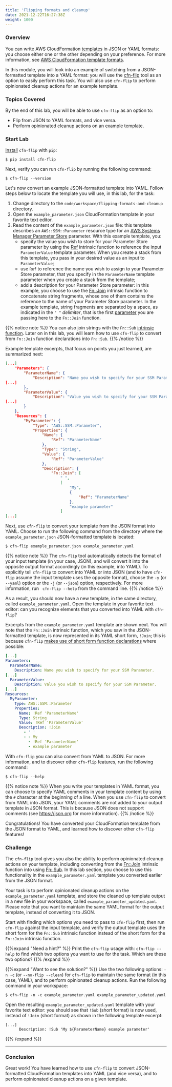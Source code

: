 ```yaml
---
title: 'Flipping formats and cleanup'
date: 2021-12-22T16:27:38Z
weight: 1000
---
```


### Overview
You can write AWS CloudFormation [templates](https://docs.aws.amazon.com/AWSCloudFormation/latest/UserGuide/template-formats.html) in JSON or YAML formats: you choose either one or the other depending on your preference. For more information, see [AWS CloudFormation template formats](https://docs.aws.amazon.com/AWSCloudFormation/latest/UserGuide/template-formats.html).

In this module, you will look into an example of switching from a JSON-formatted template into a YAML format: you will use the [cfn-flip](https://github.com/awslabs/aws-cfn-template-flip) tool as an option to easily perform this task. You will also use `cfn-flip` to perform opinionated cleanup actions for an example template.

### Topics Covered
By the end of this lab, you will be able to use `cfn-flip` as an option to:

* Flip from JSON to YAML formats, and vice versa.
* Perform opinionated cleanup actions on an example template.

### Start Lab
[Install](https://github.com/awslabs/aws-cfn-template-flip#installation) `cfn-flip` with `pip`:

```shell
$ pip install cfn-flip
```

Next, verify you can run `cfn-flip` by running the following command:

```shell
$ cfn-flip --version
```

Let's now convert an example JSON-formatted template into YAML. Follow steps below to locate the template you will use, in this lab, for the task:
1. Change directory to the `code/workspace/flipping-formats-and-cleanup` directory.
2. Open the `example_parameter.json` CloudFormation template in your favorite text editor.
3. Read the content of the `example_parameter.json` file: this template describes an `AWS::SSM::Parameter` resource type for an [AWS Systems Manager Parameter Store](https://docs.aws.amazon.com/systems-manager/latest/userguide/systems-manager-parameter-store.html) parameter. With this example template, you:
      - specify the value you wish to store for your Parameter Store parameter by using the [Ref](https://docs.aws.amazon.com/AWSCloudFormation/latest/UserGuide/intrinsic-function-reference-ref.html) intrinsic function to reference the input `ParameterValue` template parameter. When you create a stack from this template, you pass in your desired value as an input to `ParameterValue`;
      - use `Ref` to reference the name you wish to assign to your Parameter Store parameter, that you specify in the `ParameterName` template parameter when you create a stack from the template;
      - add a description for your Parameter Store parameter: in this example, you choose to use the [Fn::Join](https://docs.aws.amazon.com/AWSCloudFormation/latest/UserGuide/intrinsic-function-reference-join.html) intrinsic function to concatenate string fragments, whose one of them contains the reference to the name of your Parameter Store parameter. In the example template, string fragments are separated by a space, as indicated in the `" "` _delimiter_, that is the first [parameter](https://docs.aws.amazon.com/AWSCloudFormation/latest/UserGuide/intrinsic-function-reference-join.html#intrinsic-function-reference-join-parameters) you are passing here to the `Fn::Join` function.

{{% notice note %}}
You can also join strings with the `Fn::Sub` [intrinsic function](https://docs.aws.amazon.com/AWSCloudFormation/latest/UserGuide/intrinsic-function-reference-sub.html). Later on in this lab, you will learn how to use `cfn-flip` to convert from `Fn::Join` function declarations into `Fn::Sub`.
{{% /notice %}}

Example template excerpts, that focus on points you just learned, are summarized next:

```json
[...]
    "Parameters": {
        "ParameterName": {
            "Description": "Name you wish to specify for your SSM Parameter.",
[...]
        },
        "ParameterValue": {
            "Description": "Value you wish to specify for your SSM Parameter.",
[...]
        }
    },
    "Resources": {
        "MyParameter": {
            "Type": "AWS::SSM::Parameter",
            "Properties": {
                "Name": {
                    "Ref": "ParameterName"
                },
                "Type": "String",
                "Value": {
                    "Ref": "ParameterValue"
                },
                "Description": {
                    "Fn::Join": [
                        " ",
                        [
                            "My",
                            {
                                "Ref": "ParameterName"
                            },
                            "example parameter"
                        ]
[...]
```

Next, use `cfn-flip` to convert your template from the JSON format into YAML. Choose to run the following command from the directory where the `example_parameter.json` JSON-formatted template is located:

```shell
$ cfn-flip example_parameter.json example_parameter.yaml
```

{{% notice note %}}
The `cfn-flip` tool automatically detects the format of your input template (in your case, JSON), and will convert it into the opposite output format accordingly (in this example, into YAML). To explicitly tell `cfn-flip` to convert into YAML or into JSON (and to have `cfn-flip` assume the input template uses the opposite format), choose the `-y` (or `--yaml`) option or the `-j` (or `--json`) option, respectively. For more information, run ` cfn-flip --help` from the command line.
{{% /notice %}}

As a result, you should now have a new template, in the same directory, called `example_parameter.yaml`. Open the template in your favorite text editor: can you recognize elements that you converted into YAML with `cfn-flip`?

Excerpts from the `example_parameter.yaml` template are shown next. You will note that the `Fn::Join` intrinsic function, which you saw in the JSON-formatted template, is now represented in its YAML short form, `!Join`; this is because `cfn-flip` [makes use of short form function declarations](https://github.com/awslabs/aws-cfn-template-flip#about) where possible:

```yaml
[...]
Parameters:
  ParameterName:
    Description: Name you wish to specify for your SSM Parameter.
[...]
  ParameterValue:
    Description: Value you wish to specify for your SSM Parameter.
[...]
Resources:
  MyParameter:
    Type: AWS::SSM::Parameter
    Properties:
      Name: !Ref 'ParameterName'
      Type: String
      Value: !Ref 'ParameterValue'
      Description: !Join
        - ' '
        - - My
          - !Ref 'ParameterName'
          - example parameter
```

With `cfn-flip` you can also convert from YAML to JSON. For more information, and to discover other `cfn-flip` features, run the following command:

```shell
$ cfn-flip --help
```

{{% notice note %}}
When you write your templates in YAML format, you can choose to specify YAML comments in your template content by using the `#` character at the beginning of a line. When you use `cfn-flip` to convert from YAML into JSON, your YAML comments are not added to your output template in JSON format. This is because JSON does not support comments (see <https://json.org> for more information).
{{% /notice %}}

Congratulations! You have converted your CloudFormation template from the JSON format to YAML, and learned how to discover other `cfn-flip` features!

### Challenge
The `cfn-flip` tool gives you also the ability to perform opinionated cleanup actions on your template, including converting from the [Fn::Join](https://docs.aws.amazon.com/AWSCloudFormation/latest/UserGuide/intrinsic-function-reference-join.html) intrinsic function into using [Fn::Sub](https://docs.aws.amazon.com/AWSCloudFormation/latest/UserGuide/intrinsic-function-reference-sub.html). In this lab section, you choose to use this functionality in the `example_parameter.yaml` template you converted earlier from the JSON format.

Your task is to perform opinionated cleanup actions on the `example_parameter.yaml` template, and store the cleaned up template output in a new file in your workspace, called `example_parameter_updated.yaml`. Please note that you want to maintain the same YAML format for the output template, instead of converting it to JSON.

Start with finding which options you need to pass to `cfn-flip` first, then run `cfn-flip` against the input template, and verify the output template uses the short form for the `Fn::Sub` intrinsic function instead of the short form for the `Fn::Join` intrinsic function.

{{%expand "Need a hint?" %}}
Print the `cfn-flip` usage with: `cfn-flip --help` to find which two options you want to use for the task. Which are these two options?
{{% /expand %}}

{{%expand "Want to see the solution?" %}}
Use the two following options: `-n -c` (or `--no-flip --clean`) for `cfn-flip` to maintain the same format (in this case, YAML), and to perform opinionated cleanup actions. Run the following command in your workspace:

```shell
$ cfn-flip -n -c example_parameter.yaml example_parameter_updated.yaml
```

Open the resulting `example_parameter_updated.yaml` template with your favorite text editor: you should see that `!Sub` (short format) is now used, instead of `!Join` (short format) as shown in the following template excerpt:

```
[...]
      Description: !Sub 'My ${ParameterName} example parameter'
```
{{% /expand %}}

---
### Conclusion

Great work! You have learned how to use `cfn-flip` to convert JSON-formatted CloudFormation templates into YAML (and vice versa), and to perform opinionated cleanup actions on a given template.
